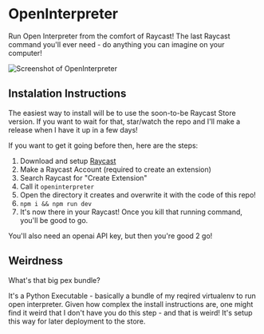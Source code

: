 # OpenInterpreter

Run Open Interpreter from the comfort of Raycast! The last Raycast command you'll ever need - do anything you can imagine on your computer!

![Screenshot of OpenInterpreter](metadata/openinterpreter-1.png)

## Instalation Instructions

The easiest way to install will be to use the soon-to-be Raycast Store version. If you want to wait for that, star/watch the repo and I'll make a release when I have it up in a few days!

If you want to get it going before then, here are the steps:

1. Download and setup [Raycast](https://www.raycast.com/)
2. Make a Raycast Account (required to create an extension)
3. Search Raycast for "Create Extension"
4. Call it `openinterpreter`
5. Open the directory it creates and overwrite it with the code of this repo!
6. `npm i && npm run dev`
7. It's now there in your Raycast! Once you kill that running command, you'll be good to go. 

You'll also need an openai API key, but then you're good 2 go!

## Weirdness

What's that big pex bundle?

It's a Python Executable - basically a bundle of my reqired virtualenv to run open interpreter. Given how complex the install instructions are, one might find it weird that I don't have you do this step - and that is weird! It's setup this way for later deployment to the store. 
